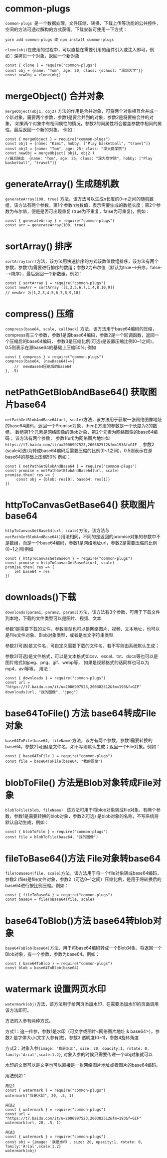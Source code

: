 # common-plugs
```common-plugs ```是一个数据处理，文件压缩、转换、下载上传等功能的公共控件，空间的方法可通过解构的方式获得。下载安装可使用一下方式：
```
yarn add common-plugs 或 npm install common-plugs
```
```clone(obj)```在使用的过程中，可以直接在需要引用的组件引入或注入即可，例如：深拷贝一个对象，返回一个新对象
```
const { clone } = require("common-plugs")
const obj = {name: "Tom", age: 20, class: {school: "深圳大学"}}
const newObj = clone(obj)
```
# mergeObject() 合并对象
 ```mergeObject(obj1, obj2)``` 方法的作用是合并对象，可将两个对象相互合并成一个新对象，需要两个参数，参数1是要合并到的对象，参数2是将要被合并的对象，
 如果两个对象中有相同属性的情况，参数2的同属性将会覆盖参数中相同的属性。最后返回一个新的对象。
 例如：
 ```
const { mergeObject } = require("common-plugs")
const obj1 = {name: "Kimi", hobby: ["Play basketball", "travel"]}
const obj2 = {name: "Tom", age: 25; class: "深大商学院"}
const newObj = mergeObject( obj1, obj2 )
//最后输出  {name: "Tom", age: 25; class: "深大商学院", hobby: ["Play basketball", "travel"]}
```
# generateArray() 生成随机数
```generateArray(100, true)``` 方法，该方法可以生成n长度的0~n之间的随机数组，该方法有两个参数，第1个参数n为数值，表示需要生成的数组长度；第2个参数为布尔值，便是是否可出现重复
(true为不重复，false为可重复)，例如：
```
const { generateArray } = require("common-plugs")
const arr = generateArray(100, true)
```
# sortArray() 排序
```sortArray(arr)```方法，该方法用快速排序的方式该数值数组排序，该方法有两个参数，参数1为需要进行排序的数组；参数2为布尔值（默认为true-->升序，false--->降序），最后返回一个新数组，例如：
```
const { sortArray } = require("common-plugs")
const newArr = sortArray ([2,3,5,6,7,1,4,8,10,9])
// newArr 为[1,2,3,4,5,6,7,8,9,10]
```
# compress() 压缩
```compress(base64, scale, callback)``` 方法，该方法用于base64编码的压缩，compress有三个参数，参数1是源base64编码，参数2是一个回调函数，返回一个压缩后的base64编码，
参数3是压缩比例(可选)是设置压缩比例(0~1之间)，0.5则表示在源base64的基础上压缩50%; 例如
```
const { compress } = require("common-plugs")
compress(base64, (newBase64)=>{
    //  newBase64压缩后的base64
}, .5)
```
# netPathGetBlobAndBase64() 获取图片base64
```netPathGetBlobAndBase64(url, scale)```方法，该方法用于获取一张网络图像地址的base64编码，返回一个Promise对象，then()方法的参数是一个长度为2的数组，
数组第1个元素是网络图像的Blob对象，第2个元素为网络图像的base64编码；
该方法有两个参数，
参数1(url)为网络图片地址如```https://t7.baidu.com/it/u=2006997523,200382512&fm=193&f=GIF ``` ,
参数2 (scale可选)为转成base64编码后需要压缩的比例(0~1之间)，0.5则表示在源base64的基础上压缩50%
例如：
```
const { netPathGetBlobAndBase64 } = require("common-plugs")
const promise = netPathGetBlobAndBase64(url, scale)
promise.then( res => {
     const obj = {blob: res[0], base64: res[1]}
})
```
# httpToCanvasGetBase64() 获取图片base64
```httpToCanvasGetBase64(url, scale)```方法，该方法与```netPathGetBlobAndBase64()```用法相同，不同的是返回的promise对象的参数中不是数组，而是一个base64编码，参数1是网络地址url，参数2是需要压缩的比例(0~1之间)例如
```
const { httpToCanvasGetBase64 } = require("common-plugs")
const promise = httpToCanvasGetBase64(url, scale)
promise.then( res => {
    let base64 = res
})
```
# downloads()下载
```downloads(param1, param2, param3)```方法，该方法有3个参数，可用于下载文件到本地，下载的文件类型可以是图片、视频、文本. 

参数1是需要下载的文件，参数类型也可以是网络图片、视频、文本地址，也可以是File文件对象、Blob对象类型，或者是本文字符串类型. 

参数2(可选)是文件名，可自定义需要下载的文件名，若不写则由系统默认生成；

参数3(可选)是文件格式，可以是文本格式如csv、excel、txt、docx等也可以是图片格式如jpeg、png、gif、webp等，
如果是视频格式的话同样也可以为mp4、avi等等。
用法：
```
const { downloads } = require("common-plugs")
const url = "https://t7.baidu.com/it/u=2006997523,200382512&fm=193&f=GIF"
downloads(url, "我的图像", "jpeg")
```
# base64ToFile() 方法 base64转成File对象
```base64ToFile(base64, fileName)```方法，该方有两个参数，参数1需要转换的base64，参数2(可选)是文件名，如不写则默认生成；返回一个File对象。例如：
```
const { base64ToFile } = require("common-plugs")
const file = base64ToFile(base64, "我的图像")
```
# blobToFile() 方法是Blob对象转成File对象
```blobToFile(blob, fileName) ``` 该方法可用于将blob对象转成file对象，有两个参数，参数1是需要转换的blob对象，参数2(可选) 是blob对象的名称，不写系统将默认自动生成，例如：
```
const { blobToFile } = require("common-plugs")
const file = blobToFile(base64, "我的图像") 
```
# fileToBase64()方法 File对象转base64
```fileToBase64(file, scale)```方法，该方法用于将一个file对象转成base64编码，参数2 (file)是file文件对象，参数2（可选0~1之间）压缩比例，是用于将转换后的base64进行按比例压缩。例如：
```
const { fileToBase64 } = require("common-plugs")
const base64 = fileToBase64(file, scale)
```
# base64ToBlob()方法 base64转blob对象
```base64ToBlob(base64)```方法，用于将base64编码转成一个Blob对象，将返回一个Blob对象，有一个参数，参数为base64。例如：
```
const { base64ToBlob } = require("common-plugs")
const blob = base64ToBlob(base64)
```
# watermark 设置网页水印
```watermark(obj)```方法，该方法用于给网页添加水印，在需要添加水印的页面调用该方法即可。

方法的入参有两种方式。

方式1：追一传参，参数1是水印（可文字或图片<网络图片地址 & base64>）。参数2 是字体大小(文字入参有效)。参数3 透明度(0~1)，参数4旋转角度

方式2：对象入参```{image: '我是水印', size: 20, opacity:1, rotate: 0, family:'Arial',scale:1.2}```, 对象入参的时候只需要传递一个obj对象就可以

水印的文案可以是文字也可以直接是一张网络图片地址或者图片的base64编码。

用法例如：
```
用法1
const { watermark } = require("common-plugs")
watermark("我是水印", 20, .5, 1)

用法2
const { watermark } = require("common-plugs")
const url = "https://t7.baidu.com/it/u=2006997523,200382512&fm=193&f=GIF"
watermark(url, 20, .5, 1)

用法3
const { watermark } = require("common-plugs")
const obj = {image: '我是水印', size: 20, opacity:1, rotate: 0, family:'Arial',scale:1.2}
watermark(obj)

```